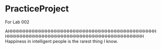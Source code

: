 # PracticeProject
For Lab 002

AHHHHHHHHHHHHHHHHHHHHHHHHHHHHHHHHHHHHHHHHHHHHHHHHHHHHHHHHHHHHHHHHHHHHHHHHHHHHHHHHHHHHHHHHHHH
Happiness in intelligent people is the rarest thing I know. 



